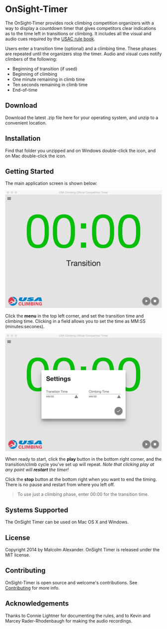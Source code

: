 OnSight-Timer
=============

The OnSight-Timer provides rock climbing competition organizers with a way
to display a countdown timer that gives competitors clear indications as to
the time left in transitions or climbing. It includes all the visual and audio cues
required by the [USAC rule book](http://usaclimbing.net/rockcomps/resources/2014-1010%20USA%20Climbing%20Rule%20Book.pdf). 

Users enter a transition time (optional) and a climbing time. These phases are repeated
until the organizers stop the timer. Audio and visual cues notify climbers of the
following:

- Beginning of transition (if used)
- Beginning of climbing
- One minute remaining in climb time
- Ten seconds remaining in climb time
- End-of-time

Download
--------

Download the latest .zip file here for your operating system, and unzip to a convenient location.  

Installation
------------

Find that folder you unzipped and on Windows double-click the <whatever> icon, and on Mac double-click the <whatever> icon.

Getting Started
---------------

The main application screen is shown below:

![Main Window](https://github.com/malcolmalex/onsight-timer/raw/master/doc/OnSight-Timer-main-window.png)

Click the **menu** in the top left corner, and set the transition time and climbing time. Clicking in a field allows you to set the time as MM:SS (minutes:secones).  

![Settings](https://github.com/malcolmalex/onsight-timer/raw/master/doc/OnSight-Timer-Settings.png)

When ready to start, click the **play** button in the bottom right corner, and the transition/climb cycle you've set up will repeat. _Note that clicking play at any point will **restart** the timer!_

Click the **stop** button at the bottom right when you want to end the timing. There is no pause and restart from where you left off.

> To use just a climbing phase, enter 00:00 for the transition time.

Systems Supported
-----------------

The OnSight Timer can be used on Mac OS X and Windows.

License
-------

Copyright 2014 by Malcolm Alexander. OnSight Timer is released under the MIT license.

Contributing
------------

OnSight-Timer is open source and welcome's contributions. See [Contributing](doc/development/contributing.md) for more info.

Acknowledgements
----------------

Thanks to Connie Lightner for documenting the rules, and to Kevin and Marcey Rader-Rhodenbaugh for making the audio recordings.
